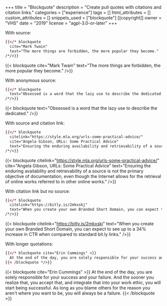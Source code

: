 +++
title = "Blockquote"
description = "Create pull quotes with citations and citation links."
categories = ["experience"]
tags = []
html_attributes = []
custom_attributes = []
snippets_used = ["blockquote"]
[[copyright]]
  owner = "VHS"
  date = "2019"
  license = "agpl-3.0-or-later"
+++

With source:

```html
{{</* blockquote
  cite="Mark Twain"
  text="The more things are forbidden, the more popular they become."
/*/>}}
```

{{< blockquote
  cite="Mark Twain" text="The more things are forbidden, the more popular they become."
/>}}

With anonymous source:

```html
{{</* blockquote
  text="Obsessed is a word that the lazy use to describe the dedicated."
/*/>}}
```

{{< blockquote
  text="Obsessed is a word that the lazy use to describe the dedicated."
/>}}

With source and citation link:

```html
{{</* blockquote
  citelink="https://style.mla.org/urls-some-practical-advice/"
  cite="Angela Gibson, URLs: Some Practical Advice"
  text="Ensuring the enduring availability and retrievability of a source is not the primary objective of documentation, even though the Internet allows for the retrieval of online works referred to in other online works."
/*/>}}
```

{{< blockquote
  citelink="https://style.mla.org/urls-some-practical-advice/"
  cite="Angela Gibson, URLs: Some Practical Advice"
  text="Ensuring the enduring availability and retrievability of a source is not the primary objective of documentation, even though the Internet allows for the retrieval of online works referred to in other online works."
/>}}

With citation link but no source:

```html
{{</* blockquote
  citelink="https://bitly.is/2mkxskj"
  text="When you create your own Branded Short Domain, you can expect to see up to a 34% increase in CTR when compared to standard bit.ly links."
/*/>}}
```

{{< blockquote
  citelink="https://bitly.is/2mkxskj"
  text="When you create your own Branded Short Domain, you can expect to see up to a 34% increase in CTR when compared to standard bit.ly links."
/>}}

With longer quotations:

```html
{{</* blockquote cite="Erin Cummings" >}}
  At the end of the day, you are solely responsible for your success and your failure. And the sooner you realize that, you accept that, and integrate that into your work ethic, you will start being successful. As long as you blame others for the reason you aren't where you want to be, you will always be a failure.
{{< /blockquote */>}}
```

{{< blockquote cite="Erin Cummings" >}}
  At the end of the day, you are solely responsible for your success and your failure. And the sooner you realize that, you accept that, and integrate that into your work ethic, you will start being successful. As long as you blame others for the reason you aren't where you want to be, you will always be a failure.
{{< /blockquote >}}
